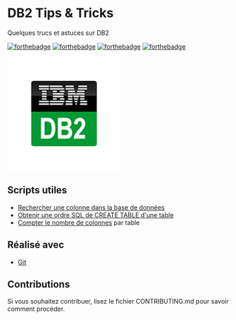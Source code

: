 # DB2 Tips & Tricks

Quelques trucs et astuces sur DB2

[![forthebadge](https://forthebadge.com/images/badges/you-didnt-ask-for-this.svg)](http://forthebadge.com) [![forthebadge](https://forthebadge.com/images/badges/contains-technical-debt.svg)](http://forthebadge.com)  [![forthebadge](https://forthebadge.com/images/badges/check-it-out.svg)](http://forthebadge.com)  [![forthebadge](https://forthebadge.com/images/badges/built-with-love.svg)](http://forthebadge.com)

![IBM DB2](./images/db2-logo-256.png)

## Scripts utiles

* [Rechercher une colonne dans la base de données](./scripts/column-search.sql)
* [Obtenir une ordre SQL de CREATE TABLE d'une table](./scripts/create-table-from-db2-structure.sql)
* [Compter le nombre de colonnes](./scripts/count-columns-per-table.sql) par table

## Réalisé avec

* [Git](https://git-scm.com)

## Contributions

Si vous souhaitez contribuer, lisez le fichier CONTRIBUTING.md pour savoir comment procéder.
